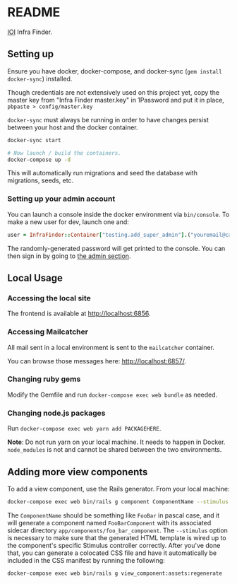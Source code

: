 # README

[IOI](https://investinopen.org) Infra Finder.

## Setting up

Ensure you have docker, docker-compose, and docker-sync (`gem install docker-sync`) installed.

Though credentials are not extensively used on this project yet, copy the master key from "Infra Finder master.key"
in 1Password and put it in place, `pbpaste > config/master.key`

`docker-sync` must always be running in order to have changes persist between your host and the docker container.

```bash
docker-sync start

# Now launch / build the containers.
docker-compose up -d
```

This will automatically run migrations and seed the database with migrations, seeds, etc.

### Setting up your admin account

You can launch a console inside the docker environment via `bin/console`. To make a new user for dev, launch one and:

```ruby
user = InfraFinder::Container["testing.add_super_admin"].("youremail@castironcoding.com", "Your Name").value!;
```

The randomly-generated password will get printed to the console. You can then sign in by going to [the admin section](http://localhost:6856/admin).

## Local Usage

### Accessing the local site

The frontend is available at [http://localhost:6856](http://localhost:6856).

### Accessing Mailcatcher

All mail sent in a local environment is sent to the `mailcatcher` container.

You can browse those messages here: [http://localhost:6857/](http://localhost:6857/).

### Changing ruby gems

Modify the Gemfile and run `docker-compose exec web bundle` as needed.

### Changing node.js packages

Run `docker-compose exec web yarn add PACKAGEHERE`.

**Note**: Do not run yarn on your local machine. It needs to happen in Docker. `node_modules` is not and cannot be shared between the two environments.

## Adding more view components

To add a view component, use the Rails generator. From your local machine:

```bash
docker-compose exec web bin/rails g component ComponentName --stimulus
```

The `ComponentName` should be something like `FooBar` in pascal case, and it will generate a component named `FooBarComponent` with its associated sidecar directory `app/components/foo_bar_component`. The `--stimulus` option is necessary to make sure that the generated HTML template is wired up to the component's specific Stimulus controller correctly. After you've done that, you can generate a colocated CSS file and have it automatically be included in the CSS manifest by running the following:

```bash
docker-compose exec web bin/rails g view_component:assets:regenerate
```
